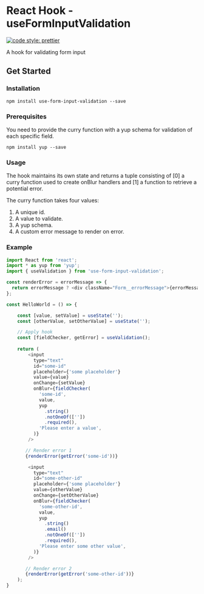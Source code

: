                                                                                                                                                                                                                                
React Hook - useFormInputValidation
==========
[![code style: prettier](https://img.shields.io/badge/code_style-prettier-ff69b4.svg?style=flat-square)](https://github.com/prettier/prettier)

A hook for validating form input

## Get Started

### Installation

```
npm install use-form-input-validation --save
```

### Prerequisites

You need to provide the curry function with a yup schema for validation of each specific field.
```
npm install yup --save
```

### Usage

The hook maintains its own state and returns a tuple consisting of [0] a curry function used to create onBlur handlers
and [1] a function to retrieve a potential error. 

The curry function takes four values:

1. A unique id.
2. A value to validate.
3. A yup schema.
4. A custom error message to render on error.

### Example

``` javascript
import React from 'react';
import * as yup from 'yup';
import { useValidation } from 'use-form-input-validation';

const renderError = errorMessage => {
  return errorMessage ? <div className="Form__errorMessage">{errorMessage}</div> : null;
};

const HelloWorld = () => {

    const [value, setValue] = useState('');
    const [otherValue, setOtherValue] = useState('');

    // Apply hook
    const [fieldChecker, getError] = useValidation();
    
    return (
        <input
          type="text"
          id="some-id"
          placeholder={'some placeholder'}
          value={value}
          onChange={setValue}
          onBlur={fieldChecker(
            'some-id',
            value,
            yup
              .string()
              .notOneOf([''])
              .required(),
            'Please enter a value',
          )}
        />

       // Render error 1
       {renderError(getError('some-id'))}

        <input
          type="text"
          id="some-other-id"
          placeholder={'some placeholder'}
          value={otherValue}
          onChange={setOtherValue}
          onBlur={fieldChecker(
            'some-other-id',
            value,
            yup
              .string()
              .email()
              .notOneOf([''])
              .required(),
            'Please enter some other value',
          )}
        />

       // Render error 2
       {renderError(getError('some-other-id'))}
    );
}
```

